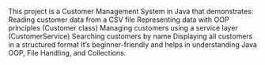 This project is a Customer Management System in Java that demonstrates:
Reading customer data from a CSV file
Representing data with OOP principles (Customer class)
Managing customers using a service layer (CustomerService)
Searching customers by name
Displaying all customers in a structured format
It’s beginner-friendly and helps in understanding Java OOP, File Handling, and Collections.
